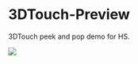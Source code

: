 # 3DTouch-Preview

3DTouch peek and pop demo for HS.


![](https://upload-images.jianshu.io/upload_images/4097230-3ebec2f90199cd76.gif?imageMogr2/auto-orient/strip)




